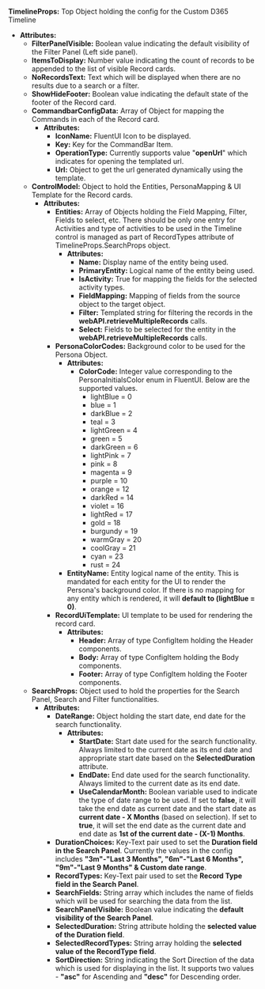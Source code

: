 **TimelineProps:** Top Object holding the config for the Custom D365 Timeline
  - **Attributes:**
    - **FilterPanelVisible:** Boolean value indicating the default visibility of the Filter Panel (Left side panel).
    - **ItemsToDisplay:** Number value indicating the count of records to be appended to the list of visible Record cards.
    - **NoRecordsText:** Text which will be displayed when there are no results due to a search or a filter.
    - **ShowHideFooter:** Boolean value indicating the default state of the footer of the Record card.
    - **CommandbarConfigData:** Array of Object for mapping the Commands in each of the Record card.
      - **Attributes:**
        - **IconName:** FluentUI Icon to be displayed.
        - **Key:** Key for the CommandBar Item.
        - **OperationType:** Currently supports value "**openUrl**" which indicates for opening the templated url.
        - **Url:** Object to get the url generated dynamically using the template.
    - **ControlModel:** Object to hold the Entities, PersonaMapping & UI Template for the Record cards.
      - **Attributes:**
        - **Entities:** Array of Objects holding the Field Mapping, Filter, Fields to select, etc. There should be only one entry for Activities and type of activities to be used in the Timeline control is managed as part of RecordTypes attribute of TimelineProps.SearchProps object.
          - **Attributes:**
            - **Name:** Display name of the entity being used.
            - **PrimaryEntity:** Logical name of the entity being used.
            - **IsActivity:** True for mapping the fields for the selected activity types.
            - **FieldMapping:** Mapping of fields from the source object to the target object.
            - **Filter:** Templated string for filtering the records in the **webAPI.retrieveMultipleRecords** calls.
            - **Select:** Fields to be selected for the entity in the **webAPI.retrieveMultipleRecords** calls.
        - **PersonaColorCodes:** Background color to be used for the Persona Object.
          - **Attributes:**
            - **ColorCode:** Integer value corresponding to the PersonaInitialsColor enum in FluentUI. Below are the supported values.
              - lightBlue = 0
              - blue = 1
              - darkBlue = 2
              - teal = 3
              - lightGreen = 4
              - green = 5
              - darkGreen = 6
              - lightPink = 7
              - pink = 8
              - magenta = 9
              - purple = 10
              - orange = 12
              - darkRed = 14
              - violet = 16
              - lightRed = 17
              - gold = 18
              - burgundy = 19
              - warmGray = 20
              - coolGray = 21
              - cyan = 23
              - rust = 24
          - **EntityName:** Entity logical name of the entity. This is mandated for each entity for the UI to render the Persona's background color. If there is no mapping for any entity which is rendered, it will **default to (lightBlue = 0)**.
        - **RecordUiTemplate:** UI template to be used for rendering the record card.
          - **Attributes:**
            - **Header:** Array of type ConfigItem holding the Header components.
            - **Body:** Array of type ConfigItem holding the Body components.
            - **Footer:** Array of type ConfigItem holding the Footer components.
    - **SearchProps:** Object used to hold the properties for the Search Panel, Search and Filter functionalities.
      - **Attributes:**
        - **DateRange:** Object holding the start date, end date for the search functionality.
          - **Attributes:**
            - **StartDate:** Start date used for the search functionality. Always limited to the current date as its end date and appropriate start date based on the **SelectedDuration** attribute.
            - **EndDate:** End date used for the search functionality. Always limited to the current date as its end date.
            - **UseCalendarMonth:** Boolean variable used to indicate the type of date range to be used. If set to **false**, it will take the end date as current date and the start date as **current date - X Months** (based on selection). If set to **true**, it will set the end date as the current date and end date as **1st of the current date - (X-1) Months**.
        - **DurationChoices:** Key-Text pair used to set the **Duration field in the Search Panel**. Currently the values in the config includes **"3m"-"Last 3 Months", "6m"-"Last 6 Months", "9m"-"Last 9 Months" & Custom date range**.
        - **RecordTypes:** Key-Text pair used to set the **Record Type field in the Search Panel**.
        - **SearchFields:** String array which includes the name of fields which will be used for searching the data from the list.
        - **SearchPanelVisible:** Boolean value indicating the **default visibility of the Search Panel**. 
        - **SelectedDuration:** String attribute holding the **selected value of the Duration field**.
        - **SelectedRecordTypes:** String array holding the **selected value of the RecordType field**.
        - **SortDirection:** String indicating the Sort Direction of the data which is used for displaying in the list. It supports two values - **"asc"** for Ascending and **"desc"** for Descending order.
